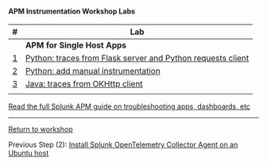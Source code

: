 #### APM Instrumentation Workshop Labs 

| # | Lab |
| - | - |
| | **APM for Single Host Apps** |
| [1](../python) | [Python: traces from Flask server and Python requests client](../python)|
| [2](../python-manual) | [Python: add manual instrumentation](../python-manual)|
| [3](../java) | [Java: traces from OKHttp client](../java) |
| |

[Read the full Splunk APM guide on troubleshooting apps, dashboards, etc](https://docs.splunk.com/Observability/apm/apm.html)

-----

[Return to workshop](../README.md)

Previous Step (2): [Install Splunk OpenTelemetry Collector Agent on an Ubuntu host](./2-otelagent.md)
